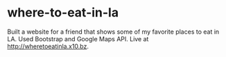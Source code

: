 # where-to-eat-in-la


Built a website for a friend that shows some of my favorite places to eat in LA. Used Bootstrap and Google Maps API. Live at http://wheretoeatinla.x10.bz. 

